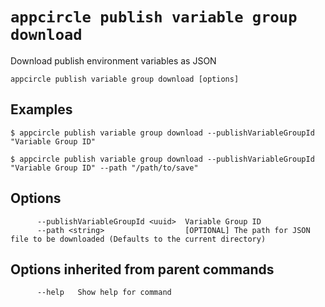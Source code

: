 # `appcircle publish variable group download`

Download publish environment variables as JSON

```plaintext
appcircle publish variable group download [options]
```

## Examples

```plaintext
$ appcircle publish variable group download --publishVariableGroupId "Variable Group ID"

$ appcircle publish variable group download --publishVariableGroupId "Variable Group ID" --path "/path/to/save"
```
         
## Options

```plaintext
      --publishVariableGroupId <uuid>  Variable Group ID
      --path <string>                  [OPTIONAL] The path for JSON file to be downloaded (Defaults to the current directory)
```                       

## Options inherited from parent commands

```plaintext
      --help   Show help for command
``` 